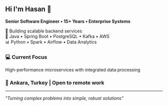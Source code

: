 ## Hi I'm Hasan 👋

**Senior Software Engineer • 15+ Years • Enterprise Systems**

🚀 Building scalable backend services  
🔧 Java • Spring Boot • PostgreSQL • Kafka • AWS  
📊 Python • Spark • Airflow • Data Analytics

### 💻 Current Focus
High-performance microservices with integrated data processing

### 📍 Ankara, Turkey | Open to remote work

---
*"Turning complex problems into simple, robust solutions"*
